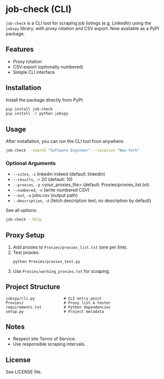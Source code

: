 
# job-check (CLI)

`job-check` is a CLI tool for scraping job listings (e.g. LinkedIn) using the `jobspy` library, with proxy rotation and CSV export. Now available as a PyPI package.

## Features
- Proxy rotation
- CSV export (optionally numbered)
- Simple CLI interface


## Installation
Install the package directly from PyPI:
```bash
pip install job-check
pip install -U python-jobspy
```


## Usage

After installation, you can run the CLI tool from anywhere:
```bash
job-check --search "Software Engineer" --location "New York"
```

### Optional Arguments

- `--sites`, `-s` linkedin indeed (default: linkedin)
- `--results`, `-r` 20 (default: 10)
- `--proxies`, `-p` <your_proxies_file> (default: Proxies/proxies_list.txt)
- `--numbered`, `-n` (write numbered CSV)
- `--out`, `-o` jobs.csv (output path)
- `--description`, `-d` (fetch description text; no description by default)

See all options:
```bash
job-check --help
```


## Proxy Setup
1. Add proxies to `Proxies/proxies_list.txt` (one per line).
2. Test proxies:
   ```bash
   python Proxies/proxies_test.py
   ```
3. Use `Proxies/working_proxies.txt` for scraping.


## Project Structure
```
jobspy/cli.py             # CLI entry point
Proxies/                  # Proxy list & tester
requirements.txt          # Python dependencies
setup.py                  # Project metadata
```


## Notes
- Respect site Terms of Service.
- Use responsible scraping intervals.


## License
See LICENSE file.
